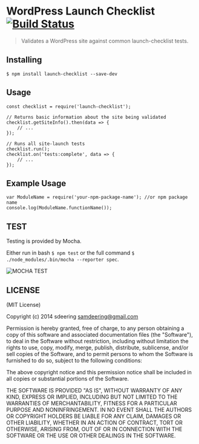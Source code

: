 # WordPress Launch Checklist [![Build Status](https://secure.travis-ci.org/sdeering/npm-boilerplate.png)](http://travis-ci.org/sdeering/npm-boilerplate)

> Validates a WordPress site against common launch-checklist tests.


## Installing

```
$ npm install launch-checklist --save-dev
```


## Usage

```
const checklist = require('launch-checklist');

// Returns basic information about the site being validated
checklist.getSiteInfo().then(data => {
	// ...
});

// Runs all site-launch tests
checklist.run();
checklist.on('tests:complete', data => {
	// ...
});

```


## Example Usage

```
var ModuleName = require('your-npm-package-name'); //or npm package name
console.log(ModuleName.functionName());
```


## TEST

Testing is provided by Mocha.

Either run in bash `$ npm test` or the full command `$ ./node_modules/.bin/mocha --reporter spec`.

![MOCHA TEST](https://raw.githubusercontent.com/nielse63/launch-checklist/master/static/test.jpg "MOCHA TEST")


## LICENSE

(MIT License)

Copyright (c) 2014 sdeering <samdeering@gmail.com>

Permission is hereby granted, free of charge, to any person obtaining
a copy of this software and associated documentation files (the
"Software"), to deal in the Software without restriction, including
without limitation the rights to use, copy, modify, merge, publish,
distribute, sublicense, and/or sell copies of the Software, and to
permit persons to whom the Software is furnished to do so, subject to
the following conditions:

The above copyright notice and this permission notice shall be
included in all copies or substantial portions of the Software.

THE SOFTWARE IS PROVIDED "AS IS", WITHOUT WARRANTY OF ANY KIND,
EXPRESS OR IMPLIED, INCLUDING BUT NOT LIMITED TO THE WARRANTIES OF
MERCHANTABILITY, FITNESS FOR A PARTICULAR PURPOSE AND
NONINFRINGEMENT. IN NO EVENT SHALL THE AUTHORS OR COPYRIGHT HOLDERS BE
LIABLE FOR ANY CLAIM, DAMAGES OR OTHER LIABILITY, WHETHER IN AN ACTION
OF CONTRACT, TORT OR OTHERWISE, ARISING FROM, OUT OF OR IN CONNECTION
WITH THE SOFTWARE OR THE USE OR OTHER DEALINGS IN THE SOFTWARE.

